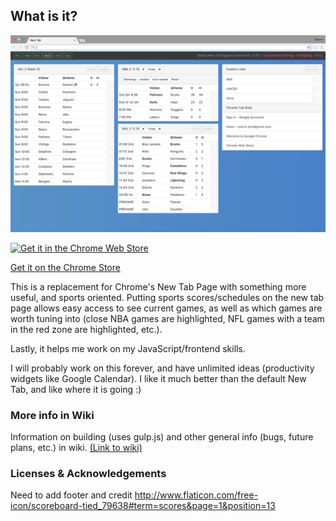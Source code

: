 
[//]: #	"NOTE TO SELF: update this more regularly"

## What is it?
![Screenshot](./screenshots/README.png?raw=true)

[![Get it in the Chrome Web Store](https://developer.chrome.com/webstore/images/ChromeWebStore_BadgeWBorder_v2_206x58.png)](https://chrome.google.com/webstore/detail/sports-new-tab-page-beta/cbdhcjkifbkbckpoejnakoekiheijpei)

[Get it on the Chrome Store](https://chrome.google.com/webstore/detail/sports-new-tab-page-beta/cbdhcjkifbkbckpoejnakoekiheijpei)

This is a replacement for Chrome's New Tab Page with something more useful, and sports oriented. Putting sports scores/schedules on the new tab page allows easy access to see current games, as well as which games are worth tuning into (close NBA games are highlighted, NFL games with a team in the red zone are highlighted, etc.).

Lastly, it helps me work on my JavaScript/frontend skills.

I will probably work on this forever, and have unlimited ideas (productivity widgets like Google Calendar). I like it much better than the default New Tab, and like where it is going :)

### More info in Wiki 

Information on building (uses gulp.js) and other general info (bugs, future plans, etc.) in wiki. [(Link to wiki)](https://github.com/OneiricArts/CustomizeNewTab/wiki/)

### Licenses & Acknowledgements  

Need to add footer and credit http://www.flaticon.com/free-icon/scoreboard-tied_79638#term=scores&page=1&position=13
